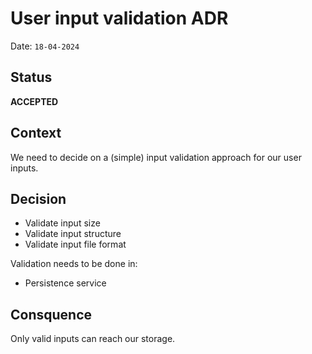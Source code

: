 # User input validation ADR
Date: ``18-04-2024``

## Status

__ACCEPTED__

## Context
We need to decide on a (simple) input validation approach for our user inputs.

## Decision
- Validate input size
- Validate input structure
- Validate input file format

Validation needs to be done in:
- Persistence service

## Consquence
Only valid inputs can reach our storage.